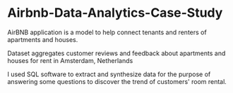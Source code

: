 # Airbnb-Data-Analytics-Case-Study
AirBNB application is a model to help connect tenants and renters of apartments and houses.

Dataset aggregates customer reviews and feedback about apartments and houses for rent in Amsterdam, Netherlands

I used SQL software to extract and synthesize data for the purpose of answering some questions to discover the trend of customers' room rental.
